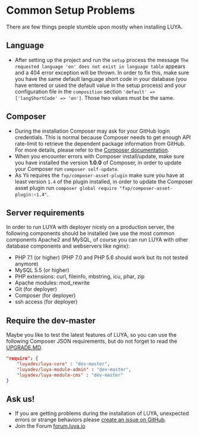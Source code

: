 # Common Setup Problems

There are few things people stumble upon mostly when installing LUYA.

## Language

+ After setting up the project and run the `setup` process the message `The requested language 'en' does not exist in language table` appears and a 404 error exception will be thrown. 
In order to fix this, make sure you have the same default language short code in your database (you have entered or used the default value in the setup process) and your configuration file in the `composition` section `'default' => ['langShortCode' => 'en']`. Those two values must be the same.

## Composer

+ During the installation Composer may ask for your GitHub login credentials. This is normal because Composer needs to get enough API rate-limit to retrieve the dependent package information from GitHub. For more details, please refer to the [Composer documentation](https://getcomposer.org/doc/articles/troubleshooting.md#api-rate-limit-and-oauth-tokens).
+ When you encounter errors with Composer install/update, make sure you have installed the version **1.0.0** of Composer, in order to update your Composer run `composer self-update`.
+ As Yii requires the `fxp/composer-asset-plugin` make sure you have at least version `1.4` of the plugin installed, in order to update the Composer asset plugin run `composer global require "fxp/composer-asset-plugin:~1.4"`.

## Server requirements

In order to run LUYA with deployer nicely on a production server, the following components should be installed (we use the most common components Apache2 and MySQL, of course you can run LUYA with other database components and webservers like nginx):

+ PHP 7.1 (or higher) (PHP 7.0 and PHP 5.6 should work but its not tested anymore)
+ MySQL 5.5 (or higher)
+ PHP extensions: curl, fileinfo, mbstring, icu, phar, zip
+ Apache modules: mod_rewrite
+ Git (for deployer)
+ Composer (for deployer)
+ ssh access (for deployer)

## Require the dev-master

Maybe you like to test the latest features of LUYA, so you can use the following Composer JSON requirements, but do not forget to read the [UPGRADE.MD](https://github.com/luyadev/luya/blob/master/UPGRADE.md).

```json
"require": {
    "luyadev/luya-core" : "dev-master",
    "luyadev/luya-module-admin" : "dev-master",
    "luyadev/luya-module-cms" : "dev-master"
}
```

## Ask us!

+ If you are getting problems during the installation of LUYA, unexpected errors or strange behaviors please [create an issue on GitHub](https://github.com/luyadev/luya/issues).
+ Join the Forum [forum.luya.io](https://forum.luya.io)
